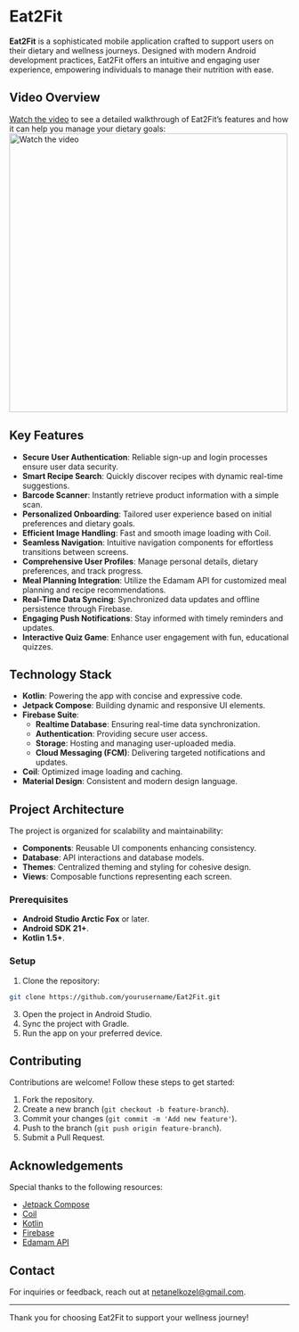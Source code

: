 # Eat2Fit

**Eat2Fit** is a sophisticated mobile application crafted to support users on their dietary and wellness journeys. Designed with modern Android development practices, Eat2Fit offers an intuitive and engaging user experience, empowering individuals to manage their nutrition with ease.


## Video Overview

[Watch the video](https://drive.google.com/file/d/1rCIKdFQm2WA9ihsclqYGvk4-zxCCX_OU/view?usp=sharing) to see a detailed walkthrough of Eat2Fit’s features and how it can help you manage your dietary goals:
[<img src="https://i.ibb.co/rwJsH2R/Testmythumbnail-Image.png" alt="Watch the video" width="500"/>](https://drive.google.com/file/d/1rCIKdFQm2WA9ihsclqYGvk4-zxCCX_OU/view?usp=sharing)




## Key Features

- **Secure User Authentication**: Reliable sign-up and login processes ensure user data security.
- **Smart Recipe Search**: Quickly discover recipes with dynamic real-time suggestions.
- **Barcode Scanner**: Instantly retrieve product information with a simple scan.
- **Personalized Onboarding**: Tailored user experience based on initial preferences and dietary goals.
- **Efficient Image Handling**: Fast and smooth image loading with Coil.
- **Seamless Navigation**: Intuitive navigation components for effortless transitions between screens.
- **Comprehensive User Profiles**: Manage personal details, dietary preferences, and track progress.
- **Meal Planning Integration**: Utilize the Edamam API for customized meal planning and recipe recommendations.
- **Real-Time Data Syncing**: Synchronized data updates and offline persistence through Firebase.
- **Engaging Push Notifications**: Stay informed with timely reminders and updates.
- **Interactive Quiz Game**: Enhance user engagement with fun, educational quizzes.

## Technology Stack

- **Kotlin**: Powering the app with concise and expressive code.
- **Jetpack Compose**: Building dynamic and responsive UI elements.
- **Firebase Suite**:
  - **Realtime Database**: Ensuring real-time data synchronization.
  - **Authentication**: Providing secure user access.
  - **Storage**: Hosting and managing user-uploaded media.
  - **Cloud Messaging (FCM)**: Delivering targeted notifications and updates.
- **Coil**: Optimized image loading and caching.
- **Material Design**: Consistent and modern design language.

## Project Architecture

The project is organized for scalability and maintainability:

- **Components**: Reusable UI components enhancing consistency.
- **Database**: API interactions and database models.
- **Themes**: Centralized theming and styling for cohesive design.
- **Views**: Composable functions representing each screen.


### Prerequisites

- **Android Studio Arctic Fox** or later.
- **Android SDK 21+**.
- **Kotlin 1.5+**.

### Setup

1. Clone the repository:
 ```bash
git clone https://github.com/yourusername/Eat2Fit.git
```
3. Open the project in Android Studio.
4. Sync the project with Gradle.
5. Run the app on your preferred device.



## Contributing

Contributions are welcome! Follow these steps to get started:

1. Fork the repository.
2. Create a new branch (`git checkout -b feature-branch`).
3. Commit your changes (`git commit -m 'Add new feature'`).
4. Push to the branch (`git push origin feature-branch`).
5. Submit a Pull Request.

## Acknowledgements

Special thanks to the following resources:

- [Jetpack Compose](https://developer.android.com/jetpack/compose)
- [Coil](https://coil-kt.github.io/coil/)
- [Kotlin](https://kotlinlang.org/)
- [Firebase](https://firebase.google.com/)
- [Edamam API](https://developer.edamam.com/)

## Contact

For inquiries or feedback, reach out at [netanelkozel@gmail.com](mailto:netanelkozel@gmail.com).

---

Thank you for choosing Eat2Fit to support your wellness journey!
